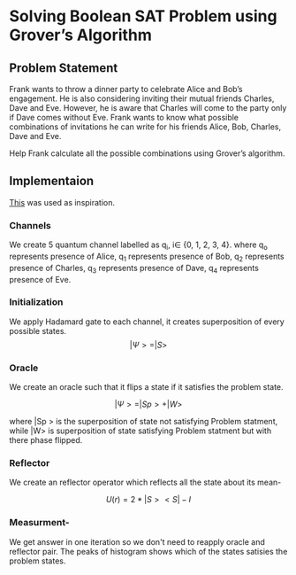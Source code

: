 # Solving Boolean SAT Problem using Grover’s Algorithm

## Problem Statement
Frank wants to throw a dinner party to celebrate Alice and Bob’s engagement. He is also considering inviting their mutual friends Charles, Dave and Eve. However, he is aware that Charles will come to the party only if Dave comes without Eve. Frank wants to know what possible combinations of invitations he can write for his friends Alice, Bob, Charles, Dave and Eve.

Help Frank calculate all the possible combinations using Grover’s algorithm.

## Implementaion
[This](https://qiskit.org/textbook/ch-applications/satisfiability-grover.html) was used as inspiration.

### Channels
We create 5 quantum channel labelled as q<sub>i</sub>, i∈ {0, 1, 2, 3, 4}. where q<sub>o</sub> represents presence of Alice, q<sub>1</sub> represents presence of Bob, q<sub>2</sub> represents presence of Charles, q<sub>3</sub> represents presence of Dave, q<sub>4</sub> represents presence of Eve.

### Initialization
We apply Hadamard gate to each channel, it creates superposition of every possible states.
$$  |Ψ> = |S> $$

### Oracle
We create an oracle such that it flips a state if it satisfies the problem state.

$$ |Ψ> = |Sp > + |W> $$

where |Sp > is the superposition of state not satisfying Problem statment, while |W> is superposition of state satisfying Problem statment but with there phase flipped.

### Reflector
We create an reflector operator which reflects all the state about its mean-

$$  U(r) = 2*|S > < S| - I $$

### Measurment-
We get answer in one iteration so we don't need to reapply oracle and reflector pair.
The peaks of histogram shows which of the states satisies the problem states. 
 
